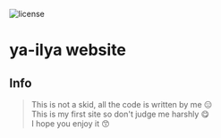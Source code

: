 ![license](https://img.shields.io/github/license/ya-ilya/ya-ilya.github.io)
# ya-ilya website
## Info
> This is not a skid, all the code is written by me 😑 <br>
> This is my first site so don't judge me harshly 😋 <br>
> I hope you enjoy it 😙
